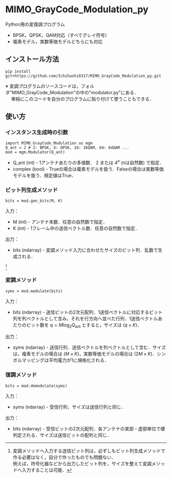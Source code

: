 # MIMO_GrayCode_Modulation_py
Python用の変復調プログラム
- BPSK，QPSK，QAM対応（すべてグレイ符号）
- 複素モデル，実数等価モデルどちらにも対応

## インストール方法
```
pip install git+https://github.com/Ichihashi0317/MIMO_GrayCode_Modulation_py.git
```
※ 変調プログラムのソースコードは，フォルダ"MIMO_GrayCode_Modulation"の中の"modulator.py"にある．<br>
　 単純にこのコードを自分のプログラムに貼り付けて使うこともできる．

## 使い方

  ### インスタンス生成時の引数
  ```
  import MIMO_GrayCode_Modulation as mgm
  Q_ant = 2 # 2: BPSK, 4: QPSK, 16: 16QAM, 64: 64QAM ...
  mod = mgm.Modulator(Q_ant)
  ```
  - Q_ant (int) - 1アンテナあたりの多値数． $2$ または $4^n$ ($n$は自然数) で指定．
  - complex (bool) - Trueの場合は複素モデルを扱う．Falseの場合は実数等価モデルを扱う．規定値はTrue．
  
  ### ビット列生成メソッド
  ```
  bits = mod.gen_bits(M, K)
  ```
  入力：
  - M (int) - アンテナ本数．任意の自然数で指定．
  - K (int) - 1フレーム中の送信ベクトル数．任意の自然数で指定．
  
  出力：
  - bits (ndarray) - 変調メソッド入力に合わせたサイズのビット列．乱数で生成される．
  
  [^1]
  
  ### 変調メソッド
  ```
  syms = mod.modulate(bits)
  ```
  入力：
  - bits (ndarray) - 送信ビットの2次元配列．1送信ベクトルに対応するビット列を列ベクトルとして含み，それを行方向へ並べた行列．1送信ベクトルあたりのビット数を $q = M \log_2{Q_\mathrm{ant}}$ とすると，サイズは $(q \times K)$．

  出力：
  - syms (ndarray) - 送信行列．送信ベクトルを列ベクトルとして含む．サイズは，複素モデルの場合は $(M \times K)$，実数等価モデルの場合は $(2M \times K)$．シンボルマッピングは平均電力が1に規格化される．

  ### 復調メソッド
  ```
  bits = mod.demodulate(syms)
  ```
  入力：
  - syms (ndarray) - 受信行列．サイズは送信行列と同じ．


  出力：
  - bits (ndarray) - 受信ビットの2次元配列．各アンテナの実部・虚部単位で硬判定される．サイズは送信ビットの配列と同じ．

[^1]: 変調メソッドへ入力する送信ビット列は，必ずしもビット列生成メソッドで作る必要はなく，自分で作ったものでも問題ない．<br>例えば，符号化器などから出力したビット列を，サイズを整えて変調メソッドへ入力することは可能．
